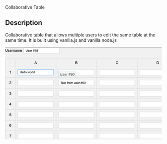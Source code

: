 Collaborative Table

## Description
Collaborative table that allows multiple users to edit the same table at the same time. It is built using vanilla.js and vanilla node.js

![./docs/table.png](./docs/table.png)
